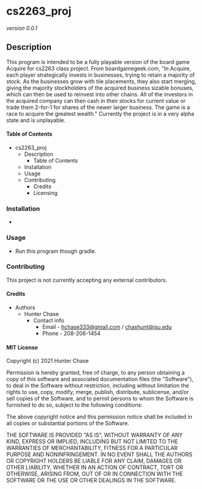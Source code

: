 # cs2263_proj
*version 0.0.1*

## Description
This program is intended to be a fully playable version of the board game Acquire for cs2263 class project.
From boardgamegeek.com, "In Acquire, each player strategically invests in businesses, trying to retain a majority of stock. As the businesses grow with tile placements, they also start merging, giving the majority stockholders of the acquired business sizable bonuses, which can then be used to reinvest into other chains. All of the investors in the acquired company can then cash in their stocks for current value or trade them 2-for-1 for shares of the newer larger business. The game is a race to acquire the greatest wealth."
Currently the project is in a very alpha state and is unplayable.

#### Table of Contents
- cs2263_proj
  - Description
    - Table of Contents
  - Installation
  - Usage
  - Contributing
    - Credits
    - Licensing


### Installation
-


### Usage
- Run this program though gradle.


### Contributing
This project is not currently accepting any external contributors.


#### Credits
- Authors
  - Hunter Chase
    - Contact info
      - Email - hchase333@gmail.com / chashunt@isu.edu
      - Phone - 208-206-1454


#### MIT License

Copyright (c) 2021 Hunter Chase

Permission is hereby granted, free of charge, to any person obtaining a copy
of this software and associated documentation files (the "Software"), to deal
in the Software without restriction, including without limitation the rights
to use, copy, modify, merge, publish, distribute, sublicense, and/or sell
copies of the Software, and to permit persons to whom the Software is
furnished to do so, subject to the following conditions:

The above copyright notice and this permission notice shall be included in all
copies or substantial portions of the Software.

THE SOFTWARE IS PROVIDED "AS IS", WITHOUT WARRANTY OF ANY KIND, EXPRESS OR
IMPLIED, INCLUDING BUT NOT LIMITED TO THE WARRANTIES OF MERCHANTABILITY,
FITNESS FOR A PARTICULAR PURPOSE AND NONINFRINGEMENT. IN NO EVENT SHALL THE
AUTHORS OR COPYRIGHT HOLDERS BE LIABLE FOR ANY CLAIM, DAMAGES OR OTHER
LIABILITY, WHETHER IN AN ACTION OF CONTRACT, TORT OR OTHERWISE, ARISING FROM,
OUT OF OR IN CONNECTION WITH THE SOFTWARE OR THE USE OR OTHER DEALINGS IN THE
SOFTWARE.
